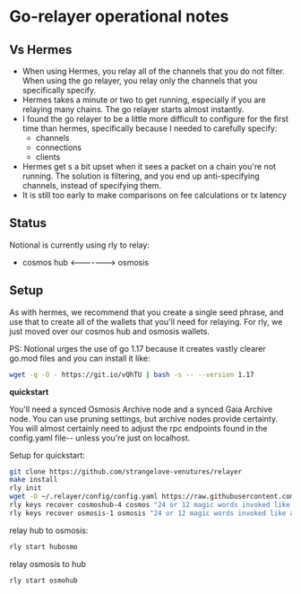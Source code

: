 # Go-relayer operational notes

## Vs Hermes
* When using Hermes, you relay all of the channels that you do not filter. When using the go relayer, you relay only the channels that you specifically specify.
* Hermes takes a minute or two to get running, especially if you are relaying many chains. The go relayer starts almost instantly.
* I found the go relayer to be a little more difficult to configure for the first time than hermes, specifically because I needed to carefully specify:
  * channels
  * connections
  * clients
* Hermes get s a bit upset when it sees a packet on a chain you're not running.  The solution is filtering, and you end up anti-specifying channels, instead of specifying them.
* It is still too early to make comparisons on fee calculations or tx latency


## Status

Notional is currently using rly to relay:

* cosmos hub <-------> osmosis


## Setup
As with hermes, we recommend that you create a single seed phrase, and use that to create all of the wallets that you'll need for relaying.  For rly, we just moved over our cosmos hub and osmosis wallets.

PS: Notional urges the use of go 1.17 because it creates vastly clearer go.mod files and you can install it like:

```bash
wget -q -O - https://git.io/vQhTU | bash -s -- --version 1.17
````


**quickstart**

You'll need a synced Osmosis Archive node and a synced Gaia Archive node.  You can use pruning settings, but archive nodes provide certainty.  You will almost certainly need to adjust the rpc endpoints found in the config.yaml file-- unless you're just on localhost.


Setup for quickstart:
```bash
git clone https://github.com/strangelove-venutures/relayer
make install
rly init
wget -O ~/.relayer/config/config.yaml https://raw.githubusercontent.com/notional-labs/notional/master/rly/config.yaml
rly keys recover cosmoshub-4 cosmos "24 or 12 magic words invoked like a spell"
rly keys recover osmosis-1 osmosis "24 or 12 magic words invoked like a spell"
```

relay hub to osmosis:
```bash
rly start hubosmo
```


relay osmosis to hub
```bash
rly start osmohub
```




